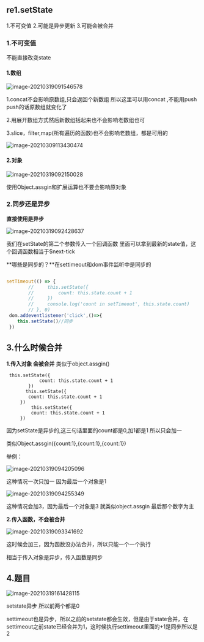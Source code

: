 ## re1.setState

1.不可变值 2.可能是异步更新 3.可能会被合并

### **1.不可变值**

不能直接改变state

#### **1.数组**

![image-20210319091546578](https://i.loli.net/2021/03/19/ZqpvW41CyX2nrwN.png)

1.concat不会影响原数组,只会返回个新数组 所以这里可以用concat ,不能用push push的话原数组就变化了

2.用展开数组方式然后新数组括起来也不会影响老数组也可

3.slice，filter,map(所有遍历的函数)也不会影响老数组，都是可用的

![image-20210309113430474](https://i.loli.net/2021/03/19/KBidnU6XgVT71qN.png)

#### **2.对象**

![image-20210319092150028](https://i.loli.net/2021/03/19/RQrAa8FXZJPO73V.png)

使用Object.assgin和扩展运算也不要会影响原对象

### 2.同步还是异步

**直接使用是异步**

![image-20210319092428637](https://i.loli.net/2021/03/19/W2wFBXNPCr7tf8U.png)

我们在setState的第二个参数传入一个回调函数 里面可以拿到最新的state值，这个回调函数相当于$next-tick

**哪些是同步的？**在settimeout和dom事件监听中是同步的

```js

setTimeout(() => {
        //     this.setState({
        //         count: this.state.count + 1
        //     })
        //     console.log('count in setTimeout', this.state.count)
        // }, 0)
 dom.addeventlistener('click',()=>{
	this.setState()//同步
 })
```

## 3.什么时候合并

**1.传入对象 会被合并** 类似于object.assgin()

```react
 this.setState({
            count: this.state.count + 1
        })
       this.setState({
        count: this.state.count + 1
     })
         this.setState({
         count: this.state.count + 1
     })
```

因为setState是异步的,这三句话里面的count都是0,加1都是1 所以只会加一

类似Object.assgin({count:1},{count:1},{count:1})

举例：

![image-20210319094205096](https://i.loli.net/2021/03/19/ZB2fQGopHKmqN9S.png)

这种情况一次只加一 因为最后一个对象是1

![image-20210319094255349](https://i.loli.net/2021/03/19/jsKGwlD8dYmtJHx.png)

这种情况会加3，因为最后一个对象是3 就类似object.assgin 最后那个数字为主

**2.传入函数，不会被合并**

![image-20210319093341692](https://i.loli.net/2021/03/19/MEtDxqzVpCv1n96.png)

这时候会加三，因为函数没办法合并，所以只能一个一个执行

相当于传入对象是异步，传入函数是同步

## 4.题目

![image-20210319161428115](https://i.loli.net/2021/03/19/w5DMTl2PFvAbXry.png)

setstate异步 所以前两个都是0

settimeout也是异步，所以之前的setstate都会生效，但是由于state合并，在settimeout之前state已经合并为1，这时候执行settimeout里面的+1是同步所以是2